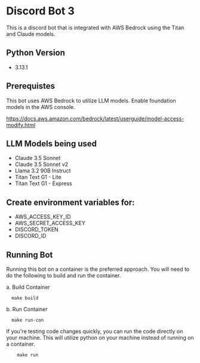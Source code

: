 # Discord Bot 3
This is a discord bot that is integrated with AWS Bedrock using the Titan and Claude models.

## Python Version
- 3.13.1

## Prerequistes
This bot uses AWS Bedrock to utilize LLM models. Enable foundation models in the AWS console.

https://docs.aws.amazon.com/bedrock/latest/userguide/model-access-modify.html

## LLM Models being used
- Claude 3.5 Sonnet
- Claude 3.5 Sonnet v2
- Llama 3.2 90B Instruct
- Titan Text G1 - Lite
- Titan Text G1 - Express

## Create environment variables for:
- AWS_ACCESS_KEY_ID
- AWS_SECRET_ACCESS_KEY
- DISCORD_TOKEN
- DISCORD_ID

## Running Bot
Running this bot on a container is the preferred approach. 
You will need to do the following to build and run the container.

a. Build Container
```shell
  make build
```

b. Run Container
```shell
  make run-con
```

If you're testing code changes quickly, you can run the code directly on your machine.
This will utilize python on your machine instead of running on a container.
```shell
    make run
```